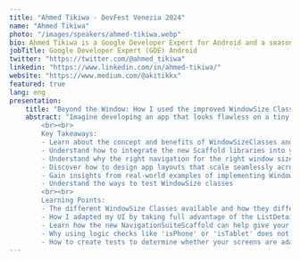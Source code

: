 ```yaml
---
title: "Ahmed Tikiwa - DevFest Venezia 2024"
name: "Ahmed Tikiwa"
photo: "/images/speakers/ahmed-tikiwa.webp"
bio: Ahmed Tikiwa is a Google Developer Expert for Android and a seasoned full-stack developer with over 10 years of experience and possesses a strong passion for developing world-class applications that can help make a difference. He has experience in frontend and backend systems, where he has built enterprise solutions for major telecommunication companies. He is currently a Software Engineer based in Utrecht, The Netherlands and an official contributor to Google Developers Dev Library.
jobTitle: Google Developer Expert (GDE) Android
twitter: "https://twitter.com/@ahmed_tikiwa"
linkedin: "https://www.linkedin.com/in/ahmed-tikiwa/"
website: "https://www.medium.com/@akitikkx"
featured: true
lang: eng
presentation:
    title: "Beyond the Window: How I used the improved WindowSize Class tooling to make my Android app better"
    abstract: "Imagine developing an app that looks flawless on a tiny smartphone, a massive tablet, or even a futuristic foldable device. With WindowSize Classes, this is not only possible but also surprisingly straightforward. Since their introduction, the tooling for WindowSize Classes has significantly improved this year, making it even easier to implement and maintain adaptive UI in your Android apps. In this talk, I'll share my experiences using WindowSize Classes and how the advancements in tooling have streamlined the development process. Many organizations overlook the importance of adaptive UI, mistakenly believing that it doesn't have a direct monetary value. I'll also discuss the critical importance of adaptive UI for accessibility and the long-term benefits for organizations that prioritize it. Join me to discover the power of WindowSize Classes and how they can help you create exceptional user experiences that are accessible and beneficial for your organization.
		<br><br>
		Key Takeaways:
		- Learn about the concept and benefits of WindowSizeClasses and how they are advantageous in Android app development
		- Understand how to integrate the new Scaffold libraries into your Android app development process, including consideration of foldable and flip devices
		- Understand why the right navigation for the right window size is important 
		- Discover how to design app layouts that scale seamlessly across different devices with accessibility in mind
		- Gain insights from real-world examples of implementing WindowSizeClasses in Android apps
		- Understand the ways to test WindowSize classes
		<br><br>
		Learning Points:
		- The different WindowSize Classes available and how they differ from each other
		- How I adapted my UI by taking full advantage of the ListDetailPaneScaffold with built-in WindowSize Class logic to create a screen display users across a range of devices will appreciate, including foldable and flip devices
		- Learn how the new NavigationSuiteScaffold can help give your users the right navigation for their current window size 
		- Why using logic checks like 'isPhone' or 'isTablet' does not cover the range of devices available
		- How to create tests to determine whether your screens are adapting correctly to the current window size"
---
```









